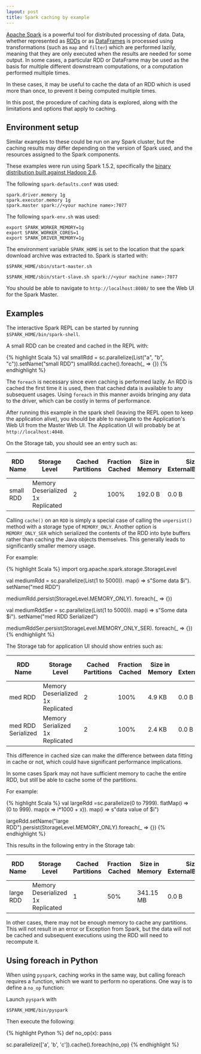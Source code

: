```yaml
---
layout: post
title: Spark caching by example
---
```


[Apache Spark](http://spark.apache.org/) is a powerful tool for distributed
processing of data. Data, whether represented as [RDDs](http://spark.apache.org/docs/latest/quick-start.html#more-on-rdd-operations)
or as [DataFrames](http://spark.apache.org/docs/latest/sql-programming-guide.html#dataframes)
is processed using transformations (such as `map` and `filter`) which are performed
lazily, meaning that they are only executed when the results are needed for some output.
In some cases, a particular RDD or DataFrame may be used as the basis for
multiple different downstream computations, or a computation performed multiple times.

In these cases, it may be useful to cache the data of an RDD which is used more
than once, to prevent it being computed multiple times.

In this post, the procedure of caching data is explored, along with the limitations
and options that apply to caching.

## Environment setup

Similar examples to these could be run on any Spark cluster, but the caching
results may differ depending on the version of Spark used, and the resources
assigned to the Spark components.

These examples were run using Spark 1.5.2, specifically the [binary distribution
built against Hadoop 2.6](http://www.apache.org/dyn/closer.lua/spark/spark-1.5.2/spark-1.5.2-bin-hadoop2.6.tgz).

The following `spark-defaults.conf` was used:


    spark.driver.memory 1g
    spark.executor.memory 1g
    spark.master spark://<your machine name>:7077


The following `spark-env.sh` was used:

    export SPARK_WORKER_MEMORY=1g
    export SPARK_WORKER_CORES=1
    export SPARK_DRIVER_MEMORY=1g

The environment variable `SPARK_HOME` is set to the location that the spark
download archive was extracted to. Spark is started with:

    $SPARK_HOME/sbin/start-master.sh

    $SPARK_HOME/sbin/start-slave.sh spark://<your machine name>:7077

You should be able to navigate to `http://localhost:8080/` to see
the Web UI for the Spark Master.

## Examples

The interactive Spark REPL can be started by running `$SPARK_HOME/bin/spark-shell`.

A small RDD can be created and cached in the REPL with:

{% highlight Scala %}
val smallRdd = sc.parallelize(List("a", "b", "c")).setName("small RDD")
smallRdd.cache().foreach(_ => {})
{% endhighlight %}

The `foreach` is necessary since even caching is performed lazily. An RDD
is cached the first time it is used, then that cached data is available to any
subsequent usages. Using `foreach` in this manner avoids bringing any data to
the driver, which can be costly in terms of performance.

After running this example in the spark shell (leaving the REPL open to keep
the application alive), you should be able to navigate to the Application's
Web UI from the Master Web UI. The Application UI will probably be at
`http://localhost:4040`.

On the Storage tab, you should see an entry such as:

RDD Name | Storage Level | Cached Partitions | Fraction Cached | Size in Memory |	Size in ExternalBlockStore | Size on Disk
------|----------------|----|----|----|------|--------------
small RDD | Memory Deserialized 1x Replicated | 2 |	100% | 192.0 B | 0.0 B | 0.0 B

Calling `cache()` on an `RDD` is simply a special case of calling the `unpersist()`
method with a storage type of `MEMORY_ONLY`. Another option is `MEMORY_ONLY_SER`
which serialized the contents of the RDD into byte buffers rather than caching the
Java objects themselves. This generally leads to significantly smaller memory usage.

For example:

{% highlight Scala %}
import org.apache.spark.storage.StorageLevel

val mediumRdd = sc.parallelize(List(1 to 5000)).
  map(i => s"Some data $i").
  setName("med RDD")

mediumRdd.persist(StorageLevel.MEMORY_ONLY).
foreach(_ => {})

val mediumRddSer = sc.parallelize(List(1 to 5000)).
  map(i => s"Some data $i").
  setName("med RDD Serialized")

mediumRddSer.persist(StorageLevel.MEMORY_ONLY_SER).
foreach(_ => {})
{% endhighlight %}

The Storage tab for application UI should show entries such as:

RDD Name | Storage Level | Cached Partitions | Fraction Cached | Size in Memory |	Size in ExternalBlockStore | Size on Disk
------|----------------|----|----|----|------|--------------
med RDD | Memory Deserialized 1x Replicated | 2 |	100% | 4.9 KB | 0.0 B | 0.0 B
med RDD Serialized | Memory Serialized 1x Replicated | 2 |	100% | 2.4 KB | 0.0 B | 0.0 B

This difference in cached size can make the difference between data fitting
in cache or not, which could have significant performance implications.

In some cases Spark may not have sufficient memory to cache the entire RDD,
but still be able to cache some of the partitions.

For example:

{% highlight Scala %}
val largeRdd =sc.parallelize(0 to 7999).
  flatMap(i => (0 to 999).
  map(x => i*1000 + x)).
  map(i => s"data value of $i")

largeRdd.setName("large RDD").persist(StorageLevel.MEMORY_ONLY).foreach(_ => {})
{% endhighlight %}

This results in the following entry in the Storage tab:

RDD Name | Storage Level | Cached Partitions | Fraction Cached | Size in Memory |	Size in ExternalBlockStore | Size on Disk
------|----------------|----|----|----|------|--------------
large RDD | Memory Deserialized 1x Replicated | 1 |	50% | 341.15 MB | 0.0 B | 0.0 B

In other cases, there may not be enough memory to cache any partitions. This will
not result in an error or Exception from Spark, but the data will not be cached
and subsequent executions using the RDD will need to recompute it.

## Using foreach in Python

When using `pyspark`, caching works in the same way, but calling foreach requires
a function, which we want to perform no operations. One way is to define a `no_op`
function:

Launch `pyspark` with

    $SPARK_HOME/bin/pyspark

Then execute the following:

{% highlight Python %}
def no_op(x):
    pass

sc.parallelize(['a', 'b', 'c']).cache().foreach(no_op)
{% endhighlight %}
